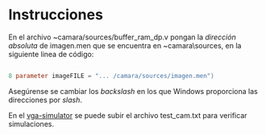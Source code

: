 # Instrucciones

En el archivo ~camara/sources/buffer_ram_dp.v pongan la *dirección absoluta* de imagen.men que se encuentra en ~camara\sources\, en la siguiente linea de código:

```verilog

8 parameter imageFILE = "... /camara/sources/imagen.men")

```

Asegúrense se cambiar los *backslash* en los que Windows proporciona las direcciones por *slash*.

En el [vga-simulator](https://ericeastwood.com/lab/vga-simulator/) se puede subir el archivo test_cam.txt para verificar simulaciones.
